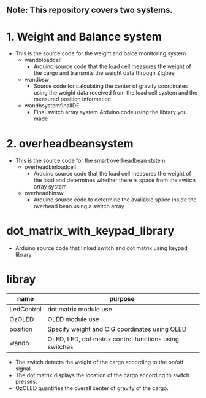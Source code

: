 
   <h2>Note: This repository covers two systems.</h2>


# 1. Weight and Balance system
* This is the source code for the weight and balce monitoring system
  * wandbloadcell
    * Arduino source code that the load cell measures the weight of the cargo and transmits the weight data through Zigbee
  * wandbsw
    * Source code for calculating the center of gravity coordinates using the weight data received from the load cell system and the measured position information
  * wandbsystemfinalIDE
    * Final switch array system Arduino code using the library you made
# 2. overheadbeansystem
* This is the source code for the smart overheadbean ststem
  * overheadbinloadcell
    * Arduino source code that the load cell measures the weight of the load and determines whether there is space from the switch array system
  * overheadbinsw
    * Arduino source code to determine the available space inside the overhead bean using a switch array
# dot_matrix_with_keypad_library
* Arduino source code that linked switch and dot matrix using keypad library

# libray
name | purpose
--- | --- |
LedControl | dot matrix module use |
OzOLED | OLED module use |
position | Specify weight and C.G coordinates using OLED |
wandb | OLED, LED, dot matrix control functions using switches |

* The switch detects the weight of the cargo according to the on/off signal.
* The dot matrix displays the location of the cargo according to switch presses.
* OzOLED quantifies the overall center of gravity of the cargo.

